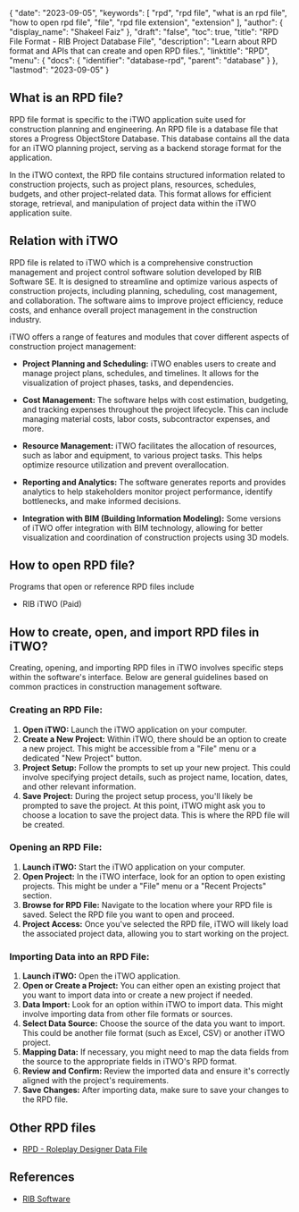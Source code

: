 {
  "date": "2023-09-05",
  "keywords": [
    "rpd",
    "rpd file",
    "what is an rpd file",
    "how to open rpd file",
    "file",
    "rpd file extension",
    "extension"
  ],
  "author": {
    "display_name": "Shakeel Faiz"
  },
  "draft": "false",
  "toc": true,
  "title": "RPD File Format - RIB Project Database File",
  "description": "Learn about RPD format and APIs that can create and open RPD files.",
  "linktitle": "RPD",
  "menu": {
    "docs": {
      "identifier": "database-rpd",
      "parent": "database"
    }
  },
  "lastmod": "2023-09-05"
}

## What is an RPD file?

RPD file format is specific to the iTWO application suite used for construction planning and engineering. An RPD file is a database file that stores a Progress ObjectStore Database. This database contains all the data for an iTWO planning project, serving as a backend storage format for the application.

In the iTWO context, the RPD file contains structured information related to construction projects, such as project plans, resources, schedules, budgets, and other project-related data. This format allows for efficient storage, retrieval, and manipulation of project data within the iTWO application suite.

## Relation with iTWO

RPD file is related to iTWO which is a comprehensive construction management and project control software solution developed by RIB Software SE. It is designed to streamline and optimize various aspects of construction projects, including planning, scheduling, cost management, and collaboration. The software aims to improve project efficiency, reduce costs, and enhance overall project management in the construction industry.

iTWO offers a range of features and modules that cover different aspects of construction project management:

- **Project Planning and Scheduling:** iTWO enables users to create and manage project plans, schedules, and timelines. It allows for the visualization of project phases, tasks, and dependencies.

- **Cost Management:** The software helps with cost estimation, budgeting, and tracking expenses throughout the project lifecycle. This can include managing material costs, labor costs, subcontractor expenses, and more.

- **Resource Management:** iTWO facilitates the allocation of resources, such as labor and equipment, to various project tasks. This helps optimize resource utilization and prevent overallocation.

- **Reporting and Analytics:** The software generates reports and provides analytics to help stakeholders monitor project performance, identify bottlenecks, and make informed decisions.

- **Integration with BIM (Building Information Modeling):** Some versions of iTWO offer integration with BIM technology, allowing for better visualization and coordination of construction projects using 3D models.

## How to open RPD file?

Programs that open or reference RPD files include

- RIB iTWO (Paid)

## How to create, open, and import RPD files in iTWO?

Creating, opening, and importing RPD files in iTWO involves specific steps within the software's interface. Below are general guidelines based on common practices in construction management software.

### Creating an RPD File:

1. **Open iTWO:** Launch the iTWO application on your computer.
2. **Create a New Project:** Within iTWO, there should be an option to create a new project. This might be accessible from a "File" menu or a dedicated "New Project" button.
3. **Project Setup:** Follow the prompts to set up your new project. This could involve specifying project details, such as project name, location, dates, and other relevant information.
4. **Save Project:** During the project setup process, you'll likely be prompted to save the project. At this point, iTWO might ask you to choose a location to save the project data. This is where the RPD file will be created.

### Opening an RPD File:

1. **Launch iTWO:** Start the iTWO application on your computer.
2. **Open Project:** In the iTWO interface, look for an option to open existing projects. This might be under a "File" menu or a "Recent Projects" section.
3. **Browse for RPD File:** Navigate to the location where your RPD file is saved. Select the RPD file you want to open and proceed.
4. **Project Access:** Once you've selected the RPD file, iTWO will likely load the associated project data, allowing you to start working on the project.

### Importing Data into an RPD File:

1. **Launch iTWO:** Open the iTWO application.
2. **Open or Create a Project:** You can either open an existing project that you want to import data into or create a new project if needed.
3. **Data Import:** Look for an option within iTWO to import data. This might involve importing data from other file formats or sources.
4. **Select Data Source:** Choose the source of the data you want to import. This could be another file format (such as Excel, CSV) or another iTWO project.
5. **Mapping Data:** If necessary, you might need to map the data fields from the source to the appropriate fields in iTWO's RPD format.
6. **Review and Confirm:** Review the imported data and ensure it's correctly aligned with the project's requirements.
7. **Save Changes:** After importing data, make sure to save your changes to the RPD file.

## Other RPD files

- [RPD - Roleplay Designer Data File](/database/rpd-roleplay/)

## References
* [RIB Software](https://en.wikipedia.org/wiki/RIB_Software)
